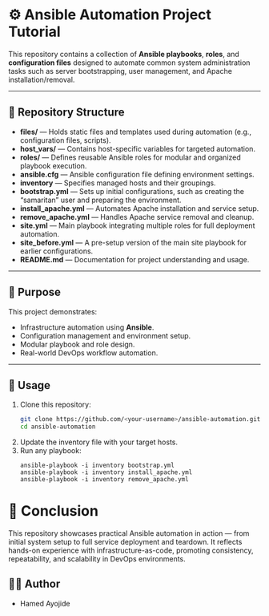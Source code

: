 # ⚙️ Ansible Automation Project Tutorial

This repository contains a collection of **Ansible playbooks**, **roles**, and **configuration files** designed to automate common system administration tasks such as server bootstrapping, user management, and Apache installation/removal.

---

## 📂 Repository Structure

- **files/** — Holds static files and templates used during automation (e.g., configuration files, scripts).  
- **host_vars/** — Contains host-specific variables for targeted automation.  
- **roles/** — Defines reusable Ansible roles for modular and organized playbook execution.  
- **ansible.cfg** — Ansible configuration file defining environment settings.  
- **inventory** — Specifies managed hosts and their groupings.  
- **bootstrap.yml** — Sets up initial configurations, such as creating the “samaritan” user and preparing the environment.  
- **install_apache.yml** — Automates Apache installation and service setup.  
- **remove_apache.yml** — Handles Apache service removal and cleanup.  
- **site.yml** — Main playbook integrating multiple roles for full deployment automation.  
- **site_before.yml** — A pre-setup version of the main site playbook for earlier configurations.  
- **README.md** — Documentation for project understanding and usage.  

---

## 🧠 Purpose

This project demonstrates:
- Infrastructure automation using **Ansible**.  
- Configuration management and environment setup.  
- Modular playbook and role design.  
- Real-world DevOps workflow automation.  

---

## 🚀 Usage

1. Clone this repository:
   ```bash
   git clone https://github.com/<your-username>/ansible-automation.git
   cd ansible-automation
   ```
2. Update the inventory file with your target hosts.
3. Run any playbook:
   ```
   ansible-playbook -i inventory bootstrap.yml
   ansible-playbook -i inventory install_apache.yml
   ansible-playbook -i inventory remove_apache.yml
   ```
# 🧩 Conclusion

This repository showcases practical Ansible automation in action — from initial system setup to full service deployment and teardown. It reflects hands-on experience with infrastructure-as-code, promoting consistency, repeatability, and scalability in DevOps environments.

## 🧑‍💻 Author
 - Hamed Ayojide

